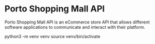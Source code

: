 # Porto Shopping Mall API 
Porto Shopping Mall API is an eCommerce store API that allows different software applications to communicate and interact with their platform.

python3 -m venv venv
source venv/bin/activate